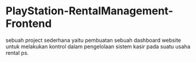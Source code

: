 # PlayStation-RentalManagement-Frontend
sebuah project sederhana yaitu pembuatan sebuah dashboard website untuk melakukan kontrol dalam pengelolaan sistem kasir pada suatu usaha rental ps.
